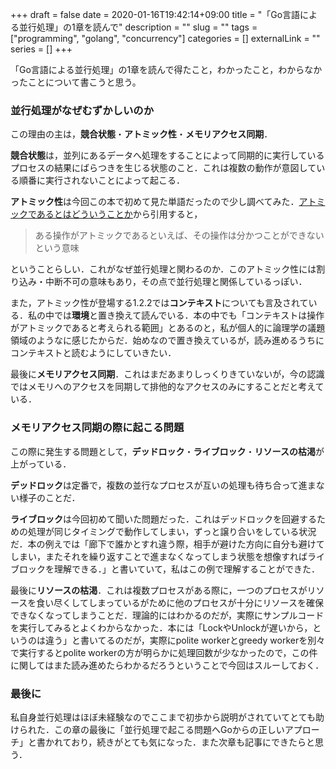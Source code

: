 +++ 
draft = false 
date = 2020-01-16T19:42:14+09:00
title = "「Go言語による並行処理」の1章を読んで"
description = ""
slug = "" 
tags = ["programming", "golang", "concurrency"]
categories = []
externalLink = ""
series = []
+++

「Go言語による並行処理」の1章を読んで得たこと，わかったこと，わからなかったことについて書こうと思う。

### 並行処理がなぜむずかしいのか
この理由の主は，**競合状態**・**アトミック性**・**メモリアクセス同期**．

**競合状態**は，並列にあるデータへ処理をすることによって同期的に実行しているプロセスの結果にばらつきを生じる状態のこと．これは複数の動作が意図している順番に実行されないことによって起こる．

**アトミック性**は今回この本で初めて見た単語だったので少し調べてみた．[アトミックであるとはどういうことか](https://kumikomiya.com/what-does-it-mean-to-be-atomic/)から引用すると，

> ある操作がアトミックであるといえば、その操作は分かつことができないという意味

ということらしい．これがなぜ並行処理と関わるのか．このアトミック性には割り込み・中断不可の意味もあり，その点で並行処理と関係しているっぽい．

また，アトミック性が登場する1.2.2では**コンテキスト**についても言及されている．私の中では**環境**と置き換えて読んでいる．本の中でも「コンテキストは操作がアトミックであると考えられる範囲」とあるのと，私が個人的に論理学の議題領域のようなに感じたからだ．始めなので置き換えているが，読み進めるうちにコンテキストと読むようにしていきたい．

最後に**メモリアクセス同期**．これはまだあまりしっくりきていないが，今の認識ではメモリへのアクセスを同期して排他的なアクセスのみにすることだと考えている．

### メモリアクセス同期の際に起こる問題
この際に発生する問題として，**デッドロック**・**ライブロック**・**リソースの枯渇**が上がっている．

**デッドロック**は定番で，複数の並行なプロセスが互いの処理も待ち合って進まない様子のことだ．

**ライブロック**は今回初めて聞いた問題だった．これはデッドロックを回避するための処理が同じタイミングで動作してしまい，ずっと譲り合いをしている状況だ．本の例えでは「廊下で誰かとすれ違う際，相手が避けた方向に自分も避けてしまい，またそれを繰り返すことで進まなくなってしまう状態を想像すればライブロックを理解できる．」と書いていて，私はこの例で理解することができた．

最後に**リソースの枯渇**．これは複数プロセスがある際に，一つのプロセスがリソースを食い尽くしてしまっているがために他のプロセスが十分にリソースを確保できなくなってしまうことだ．理論的にはわかるのだが，実際にサンプルコードを実行してみるとよくわからなかった．本には「LockやUnlockが遅いから，というのは違う」と書いてるのだが，実際にpolite workerとgreedy workerを別々で実行するとpolite workerの方が明らかに処理回数が少なかったので，この件に関してはまた読み進めたらわかるだろうということで今回はスルーしておく．

### 最後に
私自身並行処理はほぼ未経験なのでここまで初歩から説明がされていてとても助けられた．この章の最後に「並行処理で起こる問題へGoからの正しいアプローチ」と書かれており，続きがとても気になった．また次章も記事にできたらと思う．
